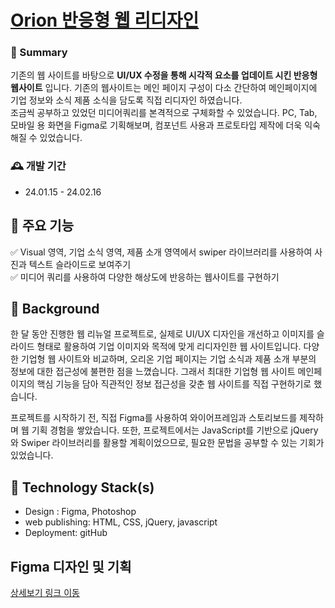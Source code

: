 # [Orion 반응형 웹 리디자인](https://siuhyun.github.io/Orion/)

### 📌 Summary
기존의 웹 사이트를 바탕으로 **UI/UX 수정을 통해 시각적 요소를 업데이트 시킨 반응형 웹사이트** 입니다. 
기존의 웹사이트는 메인 페이지 구성이 다소 간단하여 메인페이지에 기업 정보와 소식 제품 소식을 담도록 직접 리디자인 하였습니다. <br>
조금씩 공부하고 있었던 미디어쿼리를 본격적으로 구체화할 수 있었습니다.
PC, Tab, 모바일 용 화면을 Figma로 기획해보며, 컴포넌트 사용과 프로토타입 제작에 더욱 익숙해질 수 있었습니다.

### 🕰️ 개발 기간
* 24.01.15 - 24.02.16

## 📌 주요 기능
✅ Visual 영역, 기업 소식 영역, 제품 소개 영역에서 swiper 라이브러리를 사용하여 사진과 텍스트 슬라이드로 보여주기 <br>
✅ 미디어 쿼리를 사용하여 다양한 해상도에 반응하는 웹사이트를 구현하기

## 🤔 Background
한 달 동안 진행한 웹 리뉴얼 프로젝트로, 실제로 UI/UX 디자인을 개선하고 이미지를 슬라이드 형태로 활용하여 기업 이미지와 목적에 맞게 리디자인한 웹 사이트입니다. 다양한 기업형 웹 사이트와 비교하며, 오리온 기업 페이지는 기업 소식과 제품 소개 부분의 정보에 대한 접근성에 불편한 점을 느꼈습니다. 그래서 최대한 기업형 웹 사이트 메인페이지의 핵심 기능을 담아 직관적인 정보 접근성을 갖춘 웹 사이트를 직접 구현하기로 했습니다. <br>

프로젝트를 시작하기 전, 직접 Figma를 사용하여 와이어프레임과 스토리보드를 제작하며 웹 기획 경험을 쌓았습니다. 또한, 프로젝트에서는 JavaScript를 기반으로 jQuery와 Swiper 라이브러리를 활용할 계획이었으므로, 필요한 문법을 공부할 수 있는 기회가 있었습니다.

## 🔨 Technology Stack(s)
* Design : Figma, Photoshop
* web publishing: HTML, CSS, jQuery, javascript
* Deployment: gitHub

## Figma 디자인 및 기획 
<a href="https://www.figma.com/file/pHHcwV0Lfwy1nM9N40DPUj/NCS_%EC%9B%B9%ED%94%84%EB%A1%9C%EC%A0%9D%ED%8A%B8-%EC%98%A4%EB%A6%AC%EC%98%A8(PC%2C%EB%AA%A8%EB%B0%94%EC%9D%BC)?type=design&node-id=2387%3A2284&mode=dev&t=aYkMjdqZ4zODf52o-1"> 상세보기 링크 이동 </a>
